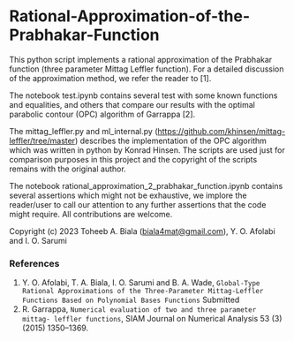 # Rational-Approximation-of-the-Prabhakar-Function

This python script implements a rational approximation of the Prabhakar function (three parameter Mittag Leffler function). For a detailed discussion of the approximation method, we refer the reader to [1].

The notebook test.ipynb contains several test with some known functions and equalities, and others that compare our results with the optimal parabolic contour (OPC) algorithm of Garrappa [2].  

The mittag_leffler.py and ml_internal.py (<https://github.com/khinsen/mittag-leffler/tree/master>) describes the implementation of the OPC algorithm which was written in python by Konrad Hinsen. The scripts are used just for comparison purposes in this project and the copyright of the scripts remains with the original author.

The notebook rational_approximation_2_prabhakar_function.ipynb contains several assertions which might not be exhaustive, we implore the reader/user to call  our attention to any further assertions that the code might require. All contributions are welcome. 


Copyright (c) 2023 Toheeb A. Biala (biala4mat@gmail.com), Y. O. Afolabi and I. O. Sarumi 


### References
1. Y. O. Afolabi, T. A. Biala, I. O. Sarumi and B. A. Wade, `Global-Type Rational Approximations of the Three-Parameter Mittag-Leffler Functions Based on Polynomial Bases Functions` Submitted
2. R. Garrappa, `Numerical evaluation of two and three parameter mittag- leffler functions`, SIAM Journal on Numerical Analysis 53 (3) (2015) 1350–1369.


